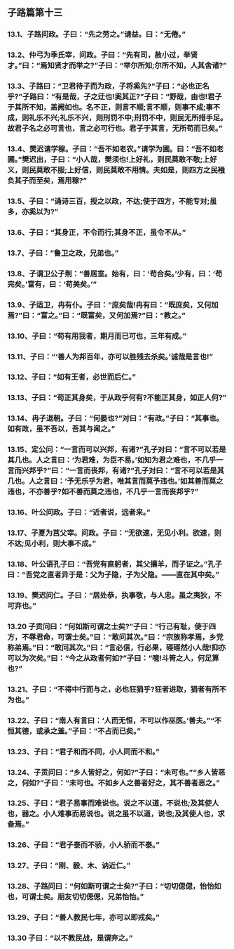 ## 子路篇第十三

### 13.1、子路问政。子曰：“先之劳之。”请益。曰：“无倦。”

### 13.2、仲弓为季氏宰，问政。子曰：“先有司，赦小过，举贤才。”曰：“焉知贤才而举之?”子曰：“举尔所知;尔所不知，人其舍诸?”

### 13.3、子路曰：“卫君待子而为政，子将奚先?”子曰：“必也正名乎?”子路曰：“有是哉，子之迂也!奚其正?”子曰：“野哉，由也!君子于其所不知，盖阙如也。名不正，则言不顺;言不顺，则事不成;事不成，则礼乐不兴;礼乐不兴，则刑罚不中;刑罚不中，则民无所措手足。故君子名之必可言也，言之必可行也。君子于其言，无所苟而已矣。”

### 13.4、樊迟请学稼。子曰：“吾不如老农。”请学为圃。曰：“吾不如老圃。”樊迟出，子曰：“小人哉，樊须也!上好礼，则民莫敢不敬;上好义，则民莫敢不服;上好信，则民莫敢不用情。夫如是，则四方之民襁负其子而至矣，焉用稼?”

### 13.5、子曰：“诵诗三百，授之以政，不达;使于四方，不能专对;虽多，亦奚以为?”

### 13.6、子曰：“其身正，不令而行;其身不正，虽令不从。”

### 13.7、子曰：“鲁卫之政，兄弟也。”

### 13.8、子谓卫公子荆：“善居室。始有，曰：‘苟合矣。’少有，曰：‘苟完矣。’富有，曰：‘苟美矣。’”

### 13.9、子适卫，冉有仆。子曰：“庶矣哉!冉有曰：“既庶矣，又何加焉?”曰：“富之。”曰：“既富矣，又何加焉?”曰：“教之。”

### 13.10、子曰：“苟有用我者，期月而已可也，三年有成。”

### 13.11、子曰：“‘善人为邦百年，亦可以胜残去杀矣。’诚哉是言也!”

### 13.12、子曰：“如有王者，必世而后仁。”

### 13.13、子曰：“苟正其身矣，于从政乎何有?不能正其身，如正人何?”

### 13.14、冉子退朝。子曰：“何晏也?”对曰：“有政。”子曰：“其事也。如有政，虽不吾以，吾其与闻之。”

### 13.15、定公问：“一言而可以兴邦，有诸?”孔子对曰：“言不可以若是其几也。人之言曰：‘为君难，为臣不易。’如知为君之难也，不几乎一言而兴邦乎?”曰：“一言而丧邦，有诸?”孔子对曰：“言不可以若是其几也。人之言曰：‘予无乐乎为君，唯其言而莫予违也。’如其善而莫之违也，不亦善乎?如不善而莫之违也，不几乎一言而丧邦乎?”

### 13.16、叶公问政。子曰：“近者说，远者来。”

### 13.17、子夏为莒父宰。问政。子曰：“无欲速，无见小利。欲速，则不达;见小利，则大事不成。”

### 13.18、叶公语孔子曰：“吾党有直躬者，其父攘羊，而子证之。”孔子曰：“吾党之直者异于是：父为子隐，子为父隐。——直在其中矣。”

### 13.19、樊迟问仁。子曰：“居处恭，执事敬，与人忠。虽之夷狄，不可弃也。”

### 13.20 子贡问曰：“何如斯可谓之士矣?”子曰：“行己有耻，使于四方，不辱君命，可谓士矣。”曰：“敢问其次。”曰：“宗族称孝焉，乡党称弟焉。”曰：“敢问其次。”曰：“言必信，行必果，硜硜然小人哉!抑亦可以为次矣。”曰：“今之从政者何如?”子曰：“噫!斗筲之人，何足算也?”

### 13.21、子曰：“不得中行而与之，必也狂狷乎?狂者进取，狷者有所不为也。”

### 13.22、子曰：“南人有言曰：‘人而无恒，不可以作巫医。’善夫。”“不恒其德，或承之羞。”子曰：“不占而已矣。”

### 13.23、子曰：“君子和而不同，小人同而不和。”

### 13.24、子贡问曰：“乡人皆好之，何如?”子曰：“未可也。”“乡人皆恶之，何如?”子曰：“未可也。不如乡人之善者好之，其不善者恶之。”

### 13.25、子曰：“君子易事而难说也。说之不以道，不说也;及其使人也，器之。小人难事而易说也。说之虽不以道，说也;及其使人也，求备焉。”

### 13.26、子曰：“君子泰而不骄，小人骄而不泰。”

### 13.27、子曰：“刚、毅、木、讷近仁。”

### 13.28、子路问曰：“何如斯可谓之士矣?”子曰：“切切偲偲，怡怡如也，可谓士矣。朋友切切偲偲，兄弟怡怡。”

### 13.29、子曰：“善人教民七年，亦可以即戎矣。”

### 13.30 子曰：“以不教民战，是谓弃之。”
